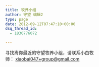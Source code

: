 ```yaml
---
title: 牧养小组
author: 守望 编辑2
type: page
date: 2012-09-12T07:47:10+00:00
dsq_thread_id:
  - 1830776072

---
```

寻找离你最近的守望牧养小组，请联系小白牧师： xiaobai047+group@gmail.com
